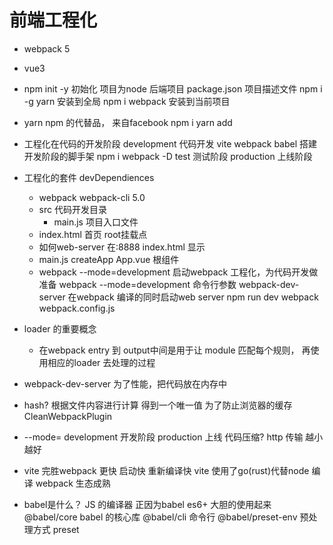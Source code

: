 # 前端工程化

- webpack 5
- vue3
- npm init -y
    初始化 项目为node 后端项目 package.json 项目描述文件
    npm i -g yarn 安装到全局
    npm i webpack 安装到当前项目
- yarn
    npm 的代替品， 来自facebook
    npm i 
    yarn add
- 工程化在代码的开发阶段
    development     代码开发 vite webpack babel 搭建开发阶段的脚手架
        npm i webpack -D
    test            测试阶段
    production      上线阶段

- 工程化的套件 devDependiences
    - webpack webpack-cli 5.0
    - src 代码开发目录
      - main.js 项目入口文件
    - index.html 首页 root挂载点
    - 如何web-server 在:8888 index.html 显示
    - main.js
        createApp App.vue 根组件
    - webpack --mode=development
        启动webpack 工程化，为代码开发做准备
        webpack --mode=development 命令行参数
        webpack-dev-server 在webpack 编译的同时启动web server
        npm run dev
        webpack webpack.config.js

- loader 的重要概念
    - 在webpack entry 到 output中间是用于让
        module 匹配每个规则，
        再使用相应的loader 去处理的过程

- webpack-dev-server
    为了性能，把代码放在内存中

- hash?
    根据文件内容进行计算 得到一个唯一值
    为了防止浏览器的缓存 CleanWebpackPlugin

- --mode=
    development 开发阶段
    production 上线  代码压缩? http 传输 越小越好

- vite 完胜webpack
    更快 启动快 重新编译快
    vite 使用了go(rust)代替node 编译
    webpack 生态成熟

- babel是什么？
    JS 的编译器 正因为babel es6+ 大胆的使用起来
    @babel/core babel 的核心库
    @babel/cli  命令行
    @babel/preset-env 预处理方式 preset 



